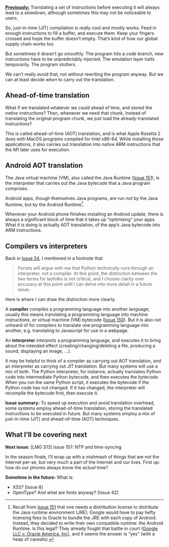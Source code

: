 [**Previously:**](https://buttondown.email/laymansguide/archive/) Translating a set of instructions before executing it will always lead to a slowdown, although sometimes this may not be noticeable to users.

So, just-in-time (JIT) compilation is really cool and mostly works. Feed in enough instructions to fill a buffer, and execute them. Keep your fingers crossed and hope the buffer doesn’t empty. That’s kind of how our global supply chain works too.

But sometimes it doesn’t go smoothly. The program hits a code branch, new instructions have to be unpredictably injected. The emulation layer halts temporarily. The program stutters.

We can’t really avoid that, not without rewriting the program anyway. But we can at least decide *when* to carry out the translation.

## Ahead-of-time translation

What if we translated whatever we could ahead of time, and stored the *native* instructions? Then, whenever we need that chunk, instead of translating the original program chunk, we just load the already-translated instructions?

This is called ahead-of-time (AOT) translation, and is what Apple Rosetta 2 does with MacOS programs compiled for Intel x86-64. While installing those applications, it also carries out translation into native ARM instructions that the M1 later uses for execution.

## Android AOT translation

The Java virtual machine (VM), also called the Java Runtime ([Issue 151](https://buttondown.email/laymansguide/archive/lmg-s12-issue-151-the-java-vm/)), is the interpreter that carries out the Java bytecode that a Java program comprises.

Android apps, though themselves Java programs, are run not by the Java Runtime, but by the Android Runtime[^1].

[^1]: Recall from [Issue 151](https://buttondown.email/laymansguide/archive/lmg-s12-issue-151-the-java-vm/) that one needs a distribution license to distribute the Java runtime environment (JRE); Google would have to pay hefty licensing fees to Oracle to bundle the JRE with each copy of Android. Instead, they decided to write their own compatible runtime: the Android Runtime. Is this legal? They already fought that battle in court ([Google LLC v. Oracle America, Inc](https://en.wikipedia.org/wiki/Google_LLC_v._Oracle_America,_Inc.)), and it seems the answer is “yes” (with a heap of caveats).

Whenever your Android phone finishes installing an Android update, there is always a significant block of time that it takes up “optimising” your apps. What it is doing is actually AOT translation, of the app’s Java bytecode into ARM instructions.

## Compilers vs interpreters

Back in [Issue 54](https://buttondown.email/laymansguide/archive/lmg-s5-issue-54-compiling-programming-code-into/), I mentioned in a footnote that

> Purists will argue with me that Python technically runs through an interpreter, not a compiler. At this point, the distinction between the two terms for layfolks is not critical, and I choose clarity over accuracy at this point until I can delve into more detail in a future issue.

Here is where I can draw the distinction more clearly.

A **compiler** *compiles* a programming language into another language; usually this means translating a programming language into machine instructions, or virtual machine (VM) bytecode ([Issue 150]()). But it is also not unheard of for compilers to translate one programming language into another, e.g. translating to Javascript for use in a webpage.

An **interpreter** *interprets* a programming language, and executes it to bring about the intended effect (creating/changing/deleting a file, producing a sound, displaying an image, …).

It may be helpful to think of a compiler as carrying out AOT translation, and an interpreter as carrying out JIT translation. But many systems will use a mix of both. The Python interpreter, for instance, actually translates Python code into intermediate Python bytecode, and then executes the bytecode. When you run the same Python script, it executes the bytecode if the Python code has not changed. If it has changed, the interpreter will recompile the bytecode first, then execute it.

**Issue summary:** To speed up execution and avoid translation overhead, some systems employ ahead-of-time translation, storing the translated instructions to be executed in future. But many systems employ a mix of just-in-time (JIT) and ahead-of-time (AOT) techniques.

## What I’ll be covering next

**Next issue:** [LMG S13] Issue 157: NTP and time-syncing

In the season finale, I’ll wrap up with a mishmash of things that are *not* the Internet per-se, but very much a part of the Internet and our lives. First up: how do our phones always know the *actual* time?

**Sometime in the future:** What is:

- XSS? [Issue 8]
- OpenType? And what are fonts anyway? [Issue 42]
